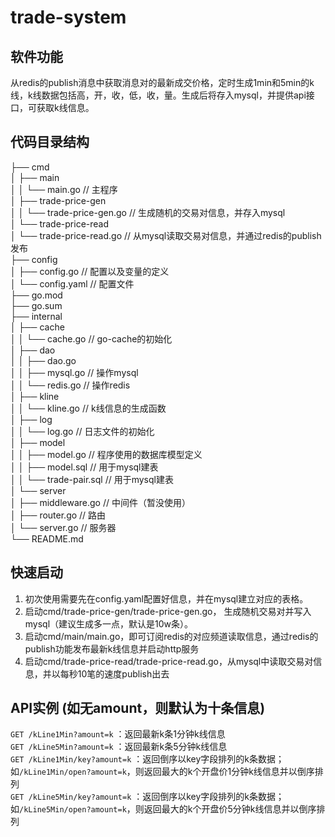 # trade-system

## 软件功能
从redis的publish消息中获取消息对的最新成交价格，定时生成1min和5min的k线，k线数据包括高，开，收，低，收，量。生成后将存入mysql，并提供api接口，可获取k线信息。

## 代码目录结构
├── cmd  
│   ├── main  
│   │   └── main.go               // 主程序  
│   ├── trade-price-gen  
│   │   └── trade-price-gen.go    // 生成随机的交易对信息，并存入mysql  
│   └── trade-price-read  
│       └── trade-price-read.go   // 从mysql读取交易对信息，并通过redis的publish发布  
├── config  
│   ├── config.go                 // 配置以及变量的定义  
│   └── config.yaml               // 配置文件  
├── go.mod  
├── go.sum  
├── internal  
│   ├── cache  
│   │   └── cache.go              // go-cache的初始化  
│   ├── dao  
│   │   ├── dao.go                  
│   │   ├── mysql.go              // 操作mysql  
│   │   └── redis.go              // 操作redis  
│   ├── kline  
│   │   └── kline.go              // k线信息的生成函数   
│   ├── log  
│   │   └── log.go                // 日志文件的初始化  
│   ├── model  
│   │   ├── model.go              // 程序使用的数据库模型定义  
│   │   ├── model.sql             // 用于mysql建表  
│   │   └── trade-pair.sql        // 用于mysql建表  
│   └── server  
│       ├── middleware.go         // 中间件（暂没使用）  
│       ├── router.go             // 路由  
│       └── server.go             // 服务器  
└── README.md  

## 快速启动
1. 初次使用需要先在config.yaml配置好信息，并在mysql建立对应的表格。  
2. 启动cmd/trade-price-gen/trade-price-gen.go， 生成随机交易对并写入mysql（建议生成多一点，默认是10w条）。  
3. 启动cmd/main/main.go，即可订阅redis的对应频道读取信息，通过redis的publish功能发布最新k线信息并启动http服务  
4. 启动cmd/trade-price-read/trade-price-read.go，从mysql中读取交易对信息，并以每秒10笔的速度publish出去  

## API实例 (如无amount，则默认为十条信息)
`GET /kLine1Min?amount=k` ：返回最新k条1分钟k线信息  
`GET /kLine5Min?amount=k` ：返回最新k条5分钟k线信息  
`GET /kLine1Min/key?amount=k` ：返回倒序以key字段排列的k条数据；如`/kLine1Min/open?amount=k`，则返回最大的k个开盘价1分钟k线信息并以倒序排列  
`GET /kLine5Min/key?amount=k` ：返回倒序以key字段排列的k条数据；如`/kLine5Min/open?amount=k`，则返回最大的k个开盘价5分钟k线信息并以倒序排列  


